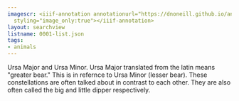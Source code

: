 ```yaml
---
imagescr: <iiif-annotation annotationurl="https://dnoneill.github.io/annotate/annotations/0001-001.json"
  styling="image_only:true"></iiif-annotation>
layout: searchview
listname: 0001-list.json
tags:
- animals
---
```

Ursa Major and Ursa Minor.
Ursa Major translated from the latin means "greater bear."
This is in refernce to Ursa Minor (lesser bear).
These constellations are often talked about in contrast to each other. They are also often called the big and little dipper respectively.
